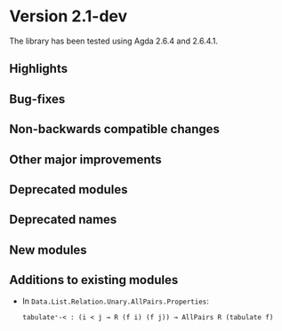 Version 2.1-dev
===============

The library has been tested using Agda 2.6.4 and 2.6.4.1.

Highlights
----------

Bug-fixes
---------

Non-backwards compatible changes
--------------------------------

Other major improvements
------------------------

Deprecated modules
------------------

Deprecated names
----------------

New modules
-----------

Additions to existing modules
-----------------------------

* In `Data.List.Relation.Unary.AllPairs.Properties`:
  ```
  tabulate⁺-< : (i < j → R (f i) (f j)) → AllPairs R (tabulate f)
  ```
